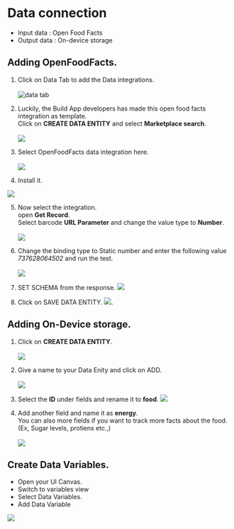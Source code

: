 # Data connection

- Input data : Open Food Facts
- Output data : On-device storage


## Adding OpenFoodFacts.

1. Click on Data Tab to add the Data integrations.<br><br>
![data tab](images/Screenshot%202023-07-18%20at%2012.02.02.png)

2. Luckily, the Build App developers has made this open food facts integration as template. <br>
Click on <b>CREATE DATA ENTITY</b> and select <b>Marketplace search</b>.<br><br>
![](images/Screenshot%202023-07-18%20at%2013.04.00.png)

3. Select OpenFoodFacts data integration here.
<br><br>
![](images/Screenshot%202023-07-18%20at%2013.04.34.png)

4. Install it.

![](images/Screenshot%202023-07-18%20at%2013.04.54.png)

5. Now select the integration.<br>
   open <b>Get Record</b>.<br>
   Select barcode <b>URL Parameter</b> and change the value type to <b>Number</b>.<br><br>
![](images/Screenshot%202023-07-18%20at%2013.08.38.png)


6. Change the binding type to Static number and enter the following value <i>737628064502</i> and run the test.<br><br>
![](images/Screenshot%202023-07-18%20at%2013.11.57.png)

7. SET SCHEMA from the response. 
![](images/Screenshot%202023-07-18%20at%2013.14.13.png)

8. Click on SAVE DATA ENTITY.
![](images/Screenshot%202023-07-18%20at%2013.14.47.png).




## Adding On-Device storage.

1. Click on <b>CREATE DATA ENTITY</b>.<br><br>
![](images/Screenshot%202023-07-18%20at%2014.28.06.png)

2. Give a name to your Data Enity and click on ADD. <br><br>
![](images/Screenshot%202023-07-18%20at%2014.28.40.png)

3. Select the <b>ID</b> under fields and rename it to <b>food</b>. 
![](images/Screenshot%202023-07-18%20at%2014.30.36.png)

4. Add another field and name it as <b>energy</b>.<br> You can also more fields if you want to track more facts about the food.(Ex, Sugar levels, protiens etc.,) <br><br>
![](images/Screenshot%202023-07-18%20at%2014.31.51.png)


## Create Data Variables. 

- Open your UI Canvas. <br>
- Switch to variables view<br>
- Select Data Variables.<br>
- Add Data Variable<br>

![](images/Screenshot%202023-07-18%20at%2014.40.56.png)


